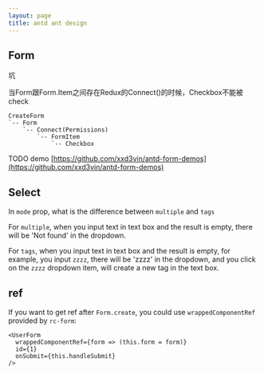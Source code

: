 ```yaml
---
layout: page
title: antd ant design
---
```


## Form

坑

当Form跟Form.Item之间存在Redux的Connect()的时候，Checkbox不能被check

```
CreateForm
`-- Form
    `-- Connect(Permissions)
        `-- FormItem
            `-- Checkbox
```

TODO demo [https://github.com/xxd3vin/antd-form-demos](https://github.com/xxd3vin/antd-form-demos)

## Select

In `mode` prop, what is the difference between `multiple` and `tags`

For `multiple`, when you input text in text box and the result is empty, there will be 'Not found' in the dropdown.

For `tags`, when you input text in text box and the result is empty, for example, you input `zzzz`, there will be 'zzzz' in the dropdown, and you click on the `zzzz` dropdown item, will create a new tag in the text box.

## ref

If you want to get ref after `Form.create`, you could use `wrappedComponentRef` provided by `rc-form`:

```
<UserForm
  wrappedComponentRef={form => (this.form = form)}
  id={1}
  onSubmit={this.handleSubmit}
/>
```